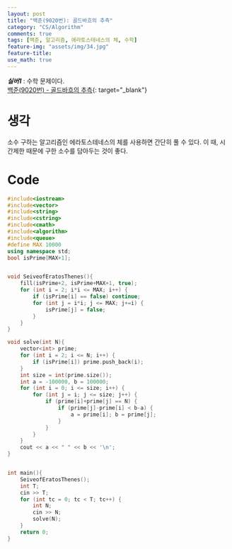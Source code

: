 ```yaml
---
layout: post
title: "백준(9020번): 골드바흐의 추측"
category: "CS/Algorithm"
comments: true
tags: [백준, 알고리즘, 에라토스테네스의 체, 수학]
feature-img: "assets/img/34.jpg"
feature-title:
use_math: true
---
```


**_실버1_** : 수학 문제이다.  
[백준(9020번) - 골드바흐의 추측](https://www.acmicpc.net/problem/9020){: target="\_blank"}

# 생각

소수 구하는 알고리즘인 에라토스테네스의 체를 사용하면 간단히 풀 수 있다. 이 때, 시간제한 때문에 구한 소수를 담아두는 것이 좋다.

# Code

```c++
#include<iostream>
#include<vector>
#include<string>
#include<cstring>
#include<cmath>
#include<algorithm>
#include<queue>
#define MAX 10000
using namespace std;
bool isPrime[MAX+1];


void SeiveofEratosThenes(){
    fill(isPrime+2, isPrime+MAX+1, true);
    for (int i = 2; i*i <= MAX; i++) {
        if (isPrime[i] == false) continue;
        for (int j = i*i; j <= MAX; j+=i) {
            isPrime[j] = false;
        }
    }
}

void solve(int N){
    vector<int> prime;
    for (int i = 2; i <= N; i++) {
        if (isPrime[i]) prime.push_back(i);
    }
    int size = int(prime.size());
    int a = -100000, b = 100000;
    for (int i = 0; i <= size; i++) {
        for (int j = i; j <= size; j++) {
            if (prime[i]+prime[j] == N) {
                if (prime[j]-prime[i] < b-a) {
                    a = prime[i]; b = prime[j];
                }
            }
        }
    }
    cout << a << " " << b << '\n';
}


int main(){
    SeiveofEratosThenes();
    int T;
    cin >> T;
    for (int tc = 0; tc < T; tc++) {
        int N;
        cin >> N;
        solve(N);
    }
    return 0;
}

```

